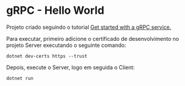 gRPC - Hello World
===================================

Projeto criado seguindo o tutorial [Get started with a gRPC service.](https://docs.microsoft.com/en-us/aspnet/core/tutorials/grpc/grpc-start?view=aspnetcore-3.1&tabs=visual-studio-code)

Para executar, primeiro adicione o certificado de desenvolvimento no projeto Server executando o seguinte comando:

```
dotnet dev-certs https --trust
```

Depois, execute o Server, logo em seguida o Client:

```
dotnet run
```